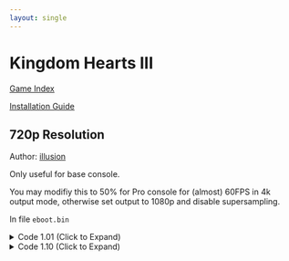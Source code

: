 ```yaml
---
layout: single
---
```


# Kingdom Hearts III

[Game Index](/patch/#ps4)

[Installation Guide](/install-instructions/)

## 720p Resolution

Author: [illusion](https://twitter.com/illusion0002)

Only useful for base console.

You may modifiy this to 50% for Pro console for (almost) 60FPS in 4k output mode, otherwise set output to 1080p and disable supersampling.

In file `eboot.bin`

<details>
<summary>Code 1.01 (Click to Expand)</summary>

{% highlight none %}
48 8B 05 59 9E CF 05 C5 F0 57 C9 C5 FA 10 00 

C5 F0 57 C9 C7 04 20 0A 57 85 42 C5 FA 10 00
{% endhighlight %}

</details>

<details>
<summary>Code 1.10 (Click to Expand)</summary>

{% highlight none %}
48 8B 05 49 B1 3E 06 C5 F0 57 C9 C5 FA 10 00

C5 F0 57 C9 C7 04 20 0A 57 85 42 C5 FA 10 00
{% endhighlight %}

</details>
